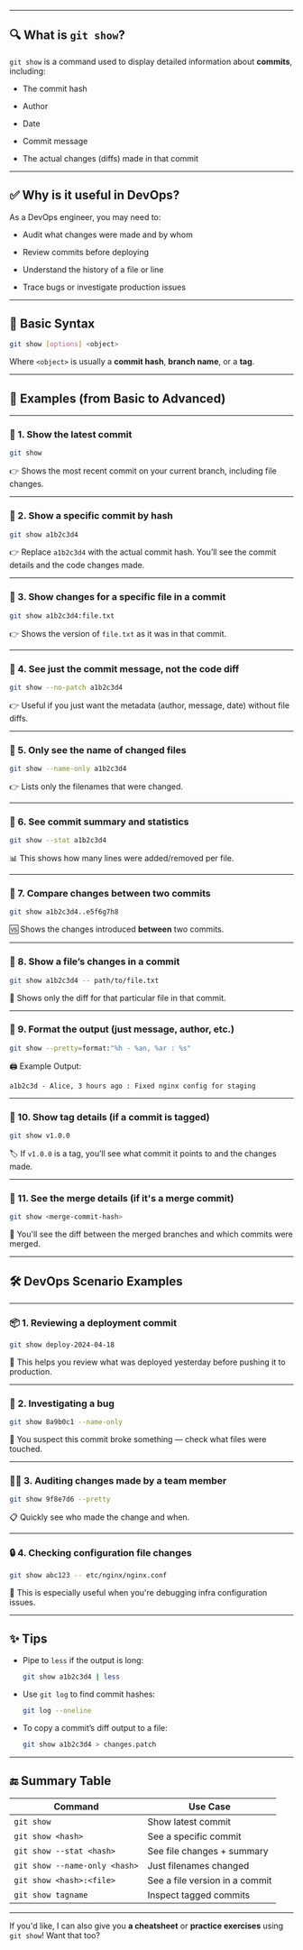 
---

## 🔍 What is `git show`?

`git show` is a command used to display detailed information about **commits**, including:

- The commit hash
    
- Author
    
- Date
    
- Commit message
    
- The actual changes (diffs) made in that commit
    

---

## ✅ Why is it useful in DevOps?

As a DevOps engineer, you may need to:

- Audit what changes were made and by whom
    
- Review commits before deploying
    
- Understand the history of a file or line
    
- Trace bugs or investigate production issues
    

---

## 🧠 Basic Syntax

```bash
git show [options] <object>
```

Where `<object>` is usually a **commit hash**, **branch name**, or a **tag**.

---

## 🧪 Examples (from Basic to Advanced)

---

### 🔹 1. Show the latest commit

```bash
git show
```

👉 Shows the most recent commit on your current branch, including file changes.

---

### 🔹 2. Show a specific commit by hash

```bash
git show a1b2c3d4
```

👉 Replace `a1b2c3d4` with the actual commit hash. You’ll see the commit details and the code changes made.

---

### 🔹 3. Show changes for a specific file in a commit

```bash
git show a1b2c3d4:file.txt
```

👉 Shows the version of `file.txt` as it was in that commit.

---

### 🔹 4. See just the commit message, not the code diff

```bash
git show --no-patch a1b2c3d4
```

👉 Useful if you just want the metadata (author, message, date) without file diffs.

---

### 🔹 5. Only see the name of changed files

```bash
git show --name-only a1b2c3d4
```

👉 Lists only the filenames that were changed.

---

### 🔹 6. See commit summary and statistics

```bash
git show --stat a1b2c3d4
```

📊 This shows how many lines were added/removed per file.

---

### 🔹 7. Compare changes between two commits

```bash
git show a1b2c3d4..e5f6g7h8
```

🆚 Shows the changes introduced **between** two commits.

---

### 🔹 8. Show a file’s changes in a commit

```bash
git show a1b2c3d4 -- path/to/file.txt
```

📄 Shows only the diff for that particular file in that commit.

---

### 🔹 9. Format the output (just message, author, etc.)

```bash
git show --pretty=format:"%h - %an, %ar : %s"
```

🖨 Example Output:

```
a1b2c3d - Alice, 3 hours ago : Fixed nginx config for staging
```

---

### 🔹 10. Show tag details (if a commit is tagged)

```bash
git show v1.0.0
```

🏷 If `v1.0.0` is a tag, you’ll see what commit it points to and the changes made.

---

### 🔹 11. See the merge details (if it's a merge commit)

```bash
git show <merge-commit-hash>
```

🔀 You'll see the diff between the merged branches and which commits were merged.

---

## 🛠 DevOps Scenario Examples

---

### 📦 **1. Reviewing a deployment commit**

```bash
git show deploy-2024-04-18
```

🔎 This helps you review what was deployed yesterday before pushing it to production.

---

### 🐞 **2. Investigating a bug**

```bash
git show 8a9b0c1 --name-only
```

👀 You suspect this commit broke something — check what files were touched.

---

### 👨‍💻 **3. Auditing changes made by a team member**

```bash
git show 9f8e7d6 --pretty
```

📋 Quickly see who made the change and when.

---

### 🔒 **4. Checking configuration file changes**

```bash
git show abc123 -- etc/nginx/nginx.conf
```

📁 This is especially useful when you're debugging infra configuration issues.

---

## ✨ Tips

- Pipe to `less` if the output is long:
    
    ```bash
    git show a1b2c3d4 | less
    ```
    
- Use `git log` to find commit hashes:
    
    ```bash
    git log --oneline
    ```
    
- To copy a commit’s diff output to a file:
    
    ```bash
    git show a1b2c3d4 > changes.patch
    ```
    

---

## 🔚 Summary Table

|Command|Use Case|
|---|---|
|`git show`|Show latest commit|
|`git show <hash>`|See a specific commit|
|`git show --stat <hash>`|See file changes + summary|
|`git show --name-only <hash>`|Just filenames changed|
|`git show <hash>:<file>`|See a file version in a commit|
|`git show tagname`|Inspect tagged commits|

---

If you'd like, I can also give you **a cheatsheet** or **practice exercises** using `git show`! Want that too?